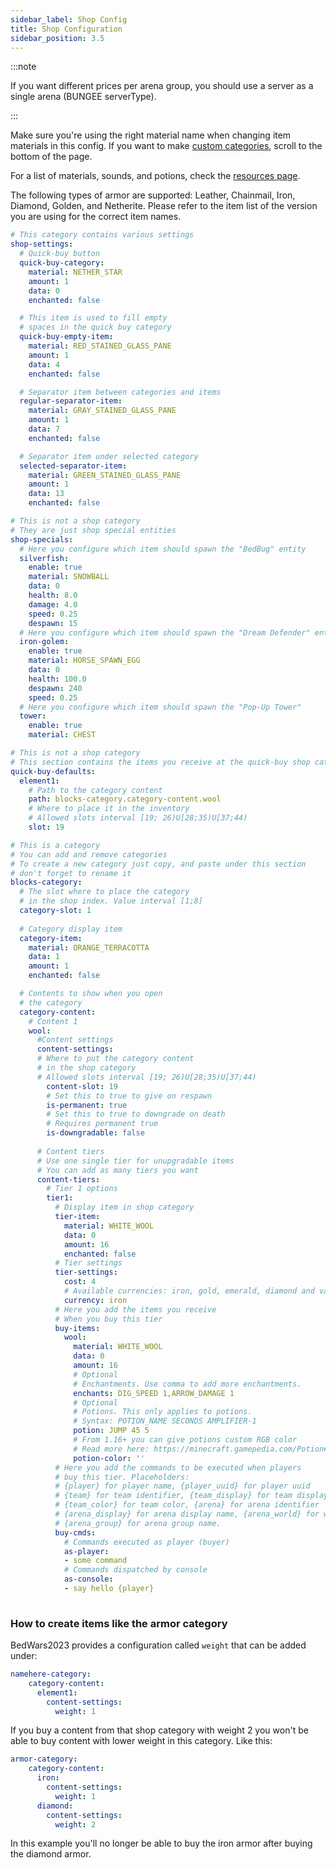 ```yaml
---
sidebar_label: Shop Config
title: Shop Configuration
sidebar_position: 3.5
---
```


:::note

If you want different prices per arena group, you should use a server as a single arena (BUNGEE serverType).

:::

Make sure you're using the right material name when changing item materials in this config. If you want to make [custom categories](shop#how-to-create-items-like-the-armor-category), scroll to the bottom of the page.

For a list of materials, sounds, and potions, check the [resources page](../resources).

The following types of armor are supported: Leather, Chainmail, Iron, Diamond, Golden, and Netherite. Please refer to the item list of the version you are using for the correct item names.

```yaml
# This category contains various settings
shop-settings:
  # Quick-buy button
  quick-buy-category:
    material: NETHER_STAR
    amount: 1
    data: 0
    enchanted: false

  # This item is used to fill empty
  # spaces in the quick buy category
  quick-buy-empty-item:
    material: RED_STAINED_GLASS_PANE
    amount: 1
    data: 4
    enchanted: false

  # Separator item between categories and items
  regular-separator-item:
    material: GRAY_STAINED_GLASS_PANE
    amount: 1
    data: 7
    enchanted: false

  # Separator item under selected category
  selected-separator-item:
    material: GREEN_STAINED_GLASS_PANE
    amount: 1
    data: 13
    enchanted: false

# This is not a shop category
# They are just shop special entities
shop-specials:
  # Here you configure which item should spawn the "BedBug" entity
  silverfish:
    enable: true
    material: SNOWBALL
    data: 0
    health: 8.0
    damage: 4.0
    speed: 0.25
    despawn: 15
  # Here you configure which item should spawn the "Dream Defender" entity
  iron-golem:
    enable: true
    material: HORSE_SPAWN_EGG
    data: 0
    health: 100.0
    despawn: 240
    speed: 0.25
  # Here you configure which item should spawn the "Pop-Up Tower"
  tower:
    enable: true
    material: CHEST

# This is not a shop category
# This section contains the items you receive at the quick-buy shop category by default 
quick-buy-defaults:
  element1:
    # Path to the category content
    path: blocks-category.category-content.wool
    # Where to place it in the inventory
    # Allowed slots interval [19; 26)U[28;35)U[37;44)
    slot: 19

# This is a category
# You can add and remove categories
# To create a new category just copy, and paste under this section
# don't forget to rename it
blocks-category:
  # The slot where to place the category
  # in the shop index. Value interval [1;8]
  category-slot: 1
  
  # Category display item
  category-item:
    material: ORANGE_TERRACOTTA
    data: 1
    amount: 1
    enchanted: false

  # Contents to show when you open
  # the category
  category-content:
    # Content 1
    wool:
      #Content settings
      content-settings:
      # Where to put the category content
      # in the shop category
      # Allowed slots interval [19; 26)U[28;35)U[37;44)
        content-slot: 19
        # Set this to true to give on respawn
        is-permanent: true
        # Set this to true to downgrade on death
        # Requires permanent true
        is-downgradable: false
      
      # Content tiers
      # Use one single tier for unupgradable items
      # You can add as many tiers you want
      content-tiers:
        # Tier 1 options
        tier1:
          # Display item in shop category
          tier-item:
            material: WHITE_WOOL
            data: 0
            amount: 16
            enchanted: false
          # Tier settings
          tier-settings:
            cost: 4
            # Available currencies: iron, gold, emerald, diamond and vault (for economy)
            currency: iron
          # Here you add the items you receive
          # When you buy this tier
          buy-items:
            wool:
              material: WHITE_WOOL
              data: 0
              amount: 16
              # Optional
              # Enchantments. Use comma to add more enchantments.
              enchants: DIG_SPEED 1,ARROW_DAMAGE 1
              # Optional
              # Potions. This only applies to potions.
              # Syntax: POTION_NAME SECONDS AMPLIFIER-1
              potion: JUMP 45 5
              # From 1.16+ you can give potions custom RGB color
              # Read more here: https://minecraft.gamepedia.com/Potion#Item_data
              potion-color: ''
          # Here you add the commands to be executed when players
          # buy this tier. Placeholders:
          # {player} for player name, {player_uuid} for player uuid
          # {team} for team identifier, {team_display} for team display name
          # {team_color} for team color, {arena} for arena identifier
          # {arena_display} for arena display name, {arena_world} for worldName
          # {arena_group} for arena group name.
          buy-cmds:
            # Commands executed as player (buyer)
            as-player:
            - some command
            # Commands dispatched by console
            as-console:
            - say hello {player}
              
```

### How to create items like the armor category

BedWars2023 provides a configuration called `weight` that can be added under:
```yaml
namehere-category:
    category-content:
      element1:
        content-settings:
          weight: 1
```
If you buy a content from that shop category with weight 2 you won't be able to buy content with lower weight in this category. Like this:
```yaml
armor-category:
    category-content:
      iron:
        content-settings:
          weight: 1
      diamond:
        content-settings:
          weight: 2
```
In this example you'll no longer be able to buy the iron armor after buying the diamond armor.
